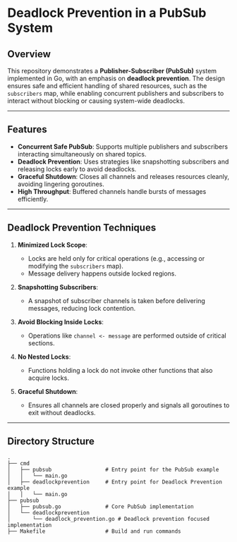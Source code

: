 # Deadlock Prevention in a PubSub System

## Overview

This repository demonstrates a **Publisher-Subscriber (PubSub)** system implemented in Go, with an emphasis on **deadlock prevention**. The design ensures safe and efficient handling of shared resources, such as the `subscribers` map, while enabling concurrent publishers and subscribers to interact without blocking or causing system-wide deadlocks.

---

## Features

- **Concurrent Safe PubSub**: Supports multiple publishers and subscribers interacting simultaneously on shared topics.
- **Deadlock Prevention**: Uses strategies like snapshotting subscribers and releasing locks early to avoid deadlocks.
- **Graceful Shutdown**: Closes all channels and releases resources cleanly, avoiding lingering goroutines.
- **High Throughput**: Buffered channels handle bursts of messages efficiently.

---

## Deadlock Prevention Techniques

1. **Minimized Lock Scope**:
   - Locks are held only for critical operations (e.g., accessing or modifying the `subscribers` map).
   - Message delivery happens outside locked regions.

2. **Snapshotting Subscribers**:
   - A snapshot of subscriber channels is taken before delivering messages, reducing lock contention.

3. **Avoid Blocking Inside Locks**:
   - Operations like `channel <- message` are performed outside of critical sections.

4. **No Nested Locks**:
   - Functions holding a lock do not invoke other functions that also acquire locks.

5. **Graceful Shutdown**:
   - Ensures all channels are closed properly and signals all goroutines to exit without deadlocks.

---

## Directory Structure

```plaintext
.
├── cmd
│   ├── pubsub                 # Entry point for the PubSub example
│   │   └── main.go
│   ├── deadlockprevention     # Entry point for Deadlock Prevention example
│   │   └── main.go
├── pubsub
│   ├── pubsub.go              # Core PubSub implementation
│   └── deadlockprevention
│       └── deadlock_prevention.go # Deadlock prevention focused implementation
├── Makefile                   # Build and run commands

